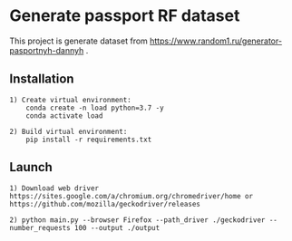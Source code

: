 

# Generate passport RF dataset

This project is generate dataset from https://www.random1.ru/generator-pasportnyh-dannyh .

## Installation

    1) Create virtual environment:
        conda create -n load python=3.7 -y
        conda activate load
        
    2) Build virtual environment:
        pip install -r requirements.txt

## Launch

```
1) Download web driver https://sites.google.com/a/chromium.org/chromedriver/home or https://github.com/mozilla/geckodriver/releases

2) python main.py --browser Firefox --path_driver ./geckodriver --number_requests 100 --output ./output
```
